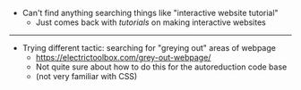 - Can't find anything searching things like "interactive website tutorial"
  * Just comes back with *tutorials* on making interactive websites
___
- Trying different tactic: searching for "greying out" areas of webpage
  * https://electrictoolbox.com/grey-out-webpage/
  * Not quite sure about how to do this for the autoreduction code base
  * (not very familiar with CSS)
